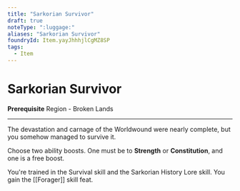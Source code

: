 ```yaml
---
title: "Sarkorian Survivor"
draft: true
noteType: ":luggage:"
aliases: "Sarkorian Survivor"
foundryId: Item.yayJhhhjlCgMZ8SP
tags:
  - Item
---
```


# Sarkorian Survivor

**Prerequisite** Region - Broken Lands

* * *

The devastation and carnage of the Worldwound were nearly complete, but you somehow managed to survive it.

Choose two ability boosts. One must be to **Strength** or **Constitution**, and one is a free boost.

You're trained in the Survival skill and the Sarkorian History Lore skill. You gain the [[Forager]] skill feat.
